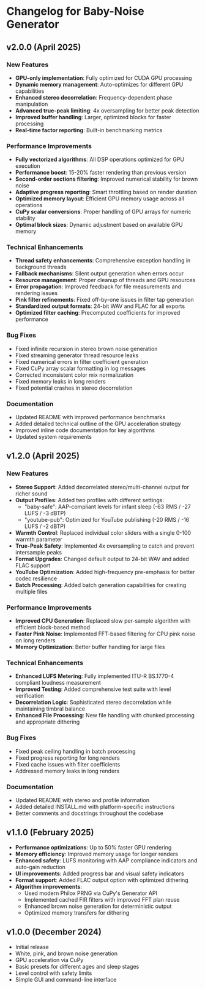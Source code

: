 # Changelog for Baby-Noise Generator

## v2.0.0 (April 2025)

### New Features
- **GPU-only implementation**: Fully optimized for CUDA GPU processing
- **Dynamic memory management**: Auto-optimizes for different GPU capabilities
- **Enhanced stereo decorrelation**: Frequency-dependent phase manipulation
- **Advanced true-peak limiting**: 4x oversampling for better peak detection
- **Improved buffer handling**: Larger, optimized blocks for faster processing
- **Real-time factor reporting**: Built-in benchmarking metrics

### Performance Improvements
- **Fully vectorized algorithms**: All DSP operations optimized for GPU execution
- **Performance boost**: 15-20% faster rendering than previous version
- **Second-order sections filtering**: Improved numerical stability for brown noise
- **Adaptive progress reporting**: Smart throttling based on render duration
- **Optimized memory layout**: Efficient GPU memory usage across all operations
- **CuPy scalar conversions**: Proper handling of GPU arrays for numeric stability
- **Optimal block sizes**: Dynamic adjustment based on available GPU memory

### Technical Enhancements
- **Thread safety enhancements**: Comprehensive exception handling in background threads
- **Fallback mechanisms**: Silent output generation when errors occur
- **Resource management**: Proper cleanup of threads and GPU resources
- **Error propagation**: Improved feedback for file measurements and rendering issues
- **Pink filter refinements**: Fixed off-by-one issues in filter tap generation
- **Standardized output formats**: 24-bit WAV and FLAC for all exports
- **Optimized filter caching**: Precomputed coefficients for improved performance

### Bug Fixes
- Fixed infinite recursion in stereo brown noise generation
- Fixed streaming generator thread resource leaks
- Fixed numerical errors in filter coefficient generation
- Fixed CuPy array scalar formatting in log messages
- Corrected inconsistent color mix normalization
- Fixed memory leaks in long renders
- Fixed potential crashes in stereo decorrelation

### Documentation
- Updated README with improved performance benchmarks
- Added detailed technical outline of the GPU acceleration strategy
- Improved inline code documentation for key algorithms
- Updated system requirements

## v1.2.0 (April 2025)

### New Features
- **Stereo Support**: Added decorrelated stereo/multi-channel output for richer sound
- **Output Profiles**: Added two profiles with different settings:
  - "baby-safe": AAP-compliant levels for infant sleep (-63 RMS / -27 LUFS / -3 dBTP)
  - "youtube-pub": Optimized for YouTube publishing (-20 RMS / -16 LUFS / -2 dBTP)
- **Warmth Control**: Replaced individual color sliders with a single 0-100 warmth parameter
- **True-Peak Safety**: Implemented 4x oversampling to catch and prevent intersample peaks
- **Format Upgrades**: Changed default output to 24-bit WAV and added FLAC support
- **YouTube Optimization**: Added high-frequency pre-emphasis for better codec resilience
- **Batch Processing**: Added batch generation capabilities for creating multiple files

### Performance Improvements
- **Improved CPU Generation**: Replaced slow per-sample algorithm with efficient block-based method
- **Faster Pink Noise**: Implemented FFT-based filtering for CPU pink noise on long renders
- **Memory Optimization**: Better buffer handling for large files

### Technical Enhancements
- **Enhanced LUFS Metering**: Fully implemented ITU-R BS.1770-4 compliant loudness measurement
- **Improved Testing**: Added comprehensive test suite with level verification
- **Decorrelation Logic**: Sophisticated stereo decorrelation while maintaining timbral balance
- **Enhanced File Processing**: New file handling with chunked processing and appropriate dithering

### Bug Fixes
- Fixed peak ceiling handling in batch processing
- Fixed progress reporting for long renders
- Fixed cache issues with filter coefficients
- Addressed memory leaks in long renders

### Documentation
- Updated README with stereo and profile information
- Added detailed INSTALL.md with platform-specific instructions
- Better comments and docstrings throughout the codebase

## v1.1.0 (February 2025)

- **Performance optimizations**: Up to 50% faster GPU rendering
- **Memory efficiency**: Improved memory usage for longer renders
- **Enhanced safety**: LUFS monitoring with AAP compliance indicators and auto-gain reduction
- **UI improvements**: Added progress bar and visual safety indicators
- **Format support**: Added FLAC output option with optimized dithering
- **Algorithm improvements**: 
  - Used modern Philox PRNG via CuPy's Generator API
  - Implemented cached FIR filters with improved FFT plan reuse
  - Enhanced brown noise generation for deterministic output
  - Optimized memory transfers for dithering

## v1.0.0 (December 2024)

- Initial release
- White, pink, and brown noise generation
- GPU acceleration via CuPy
- Basic presets for different ages and sleep stages
- Level control with safety limits
- Simple GUI and command-line interface